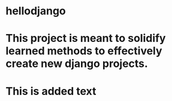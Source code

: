# hellodjango
# This project is meant to solidify learned methods to effectively create new django projects.

# This is added text

